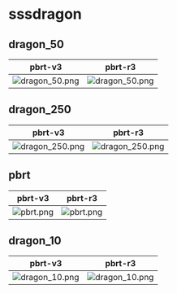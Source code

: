 # sssdragon
## dragon_50
|pbrt-v3|pbrt-r3|
|---|---|
|![dragon_50.png](../v3/sssdragon/dragon_50.png)|![dragon_50.png](../r3/sssdragon/dragon_50.png)|
## dragon_250
|pbrt-v3|pbrt-r3|
|---|---|
|![dragon_250.png](../v3/sssdragon/dragon_250.png)|![dragon_250.png](../r3/sssdragon/dragon_250.png)|
## pbrt
|pbrt-v3|pbrt-r3|
|---|---|
|![pbrt.png](../v3/sssdragon/pbrt.png)|![pbrt.png](../r3/sssdragon/pbrt.png)|
## dragon_10
|pbrt-v3|pbrt-r3|
|---|---|
|![dragon_10.png](../v3/sssdragon/dragon_10.png)|![dragon_10.png](../r3/sssdragon/dragon_10.png)|
